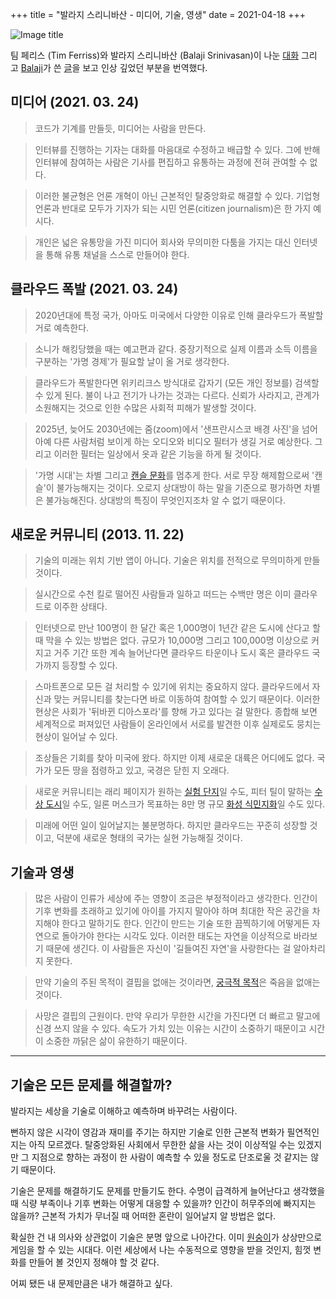 +++
title = "발라지 스리니바산 - 미디어, 기술, 영생"
date = 2021-04-18
+++

![Image title](https://bear-images.sfo2.cdn.digitaloceanspaces.com/kang-1662218464.webp)

팀 페리스 (Tim Ferriss)와 발라지 스리니바산 (Balaji Srinivasan)이 나눈 [대화](https://tim.blog/2021/03/25/balaji-srinivasan-transcript/) 그리고 [Balaji](https://balajis.com/about/)가 쓴 [글](https://www.wired.com/2013/11/software-is-reorganizing-the-world-and-cloud-formations-could-lead-to-physical-nations/)을 보고 인상 깊었던 부분을 번역했다.

## 미디어 (2021. 03. 24)

> 코드가 기계를 만들듯, 미디어는 사람을 만든다.

> 인터뷰를 진행하는 기자는 대화를 마음대로 수정하고 배급할 수 있다. 그에 반해 인터뷰에 참여하는 사람은 기사를 편집하고 유통하는 과정에 전혀 관여할 수 없다.

> 이러한 불균형은 언론 개혁이 아닌 근본적인 탈중앙화로 해결할 수 있다. 기업형 언론과 반대로 모두가 기자가 되는 시민 언론(citizen journalism)은 한 가지 예시다.

> 개인은 넓은 유통망을 가진 미디어 회사와 무의미한 다툼을 가지는 대신 인터넷을 통해 유통 채널을 스스로 만들어야 한다.

## 클라우드 폭발 (2021. 03. 24)

> 2020년대에 특정 국가, 아마도 미국에서 다양한 이유로 인해 클라우드가 폭발할 거로 예측한다.

> 소니가 해킹당했을 때는 예고편과 같다. 중장기적으로 실제 이름과 소득 이름을 구분하는 '가명 경제'가 필요할 날이 올 거로 생각한다.

> 클라우드가 폭발한다면 위키리크스 방식대로 갑자기 (모든 개인 정보를) 검색할 수 있게 된다. 불이 나고 전기가 나가는 것과는 다르다. 신뢰가 사라지고, 관계가 소원해지는 것으로 인한 수많은 사회적 피해가 발생할 것이다.

> 2025년, 늦어도 2030년에는 줌(zoom)에서 '샌프란시스코 배경 사진'을 넘어 아예 다른 사람처럼 보이게 하는 오디오와 비디오 필터가 생길 거로 예상한다. 그리고 이러한 필터는 일상에서 옷과 같은 기능을 하게 될 것이다.

> '가명 시대'는 차별 그리고 [캔슬 문화](https://www.seoul.co.kr/news/newsView.php?id=20210309018006)를 멈추게 한다. 서로 무장 해제함으로써 '캔슬'이 불가능해지는 것이다. 오로지 상대방이 하는 말을 기준으로 평가하면 차별은 불가능해진다. 상대방의 특징이 무엇인지조차 알 수 없기 때문이다.

## 새로운 커뮤니티 (2013. 11. 22)

> 기술의 미래는 위치 기반 앱이 아니다. 기술은 위치를 전적으로 무의미하게 만들 것이다.

> 실시간으로 수천 킬로 떨어진 사람들과 일하고 떠드는 수백만 명은 이미 클라우드로 이주한 상태다.

> 인터넷으로 만난 100명이 한 달간 혹은 1,000명이 1년간 같은 도시에 산다고 할 때 막을 수 있는 방법은 없다. 규모가 10,000명 그리고 100,000명 이상으로 커지고 거주 기간 또한 계속 늘어난다면 클라우드 타운이나 도시 혹은 클라우드 국가까지 등장할 수 있다.

> 스마트폰으로 모든 걸 처리할 수 있기에 위치는 중요하지 않다. 클라우드에서 자신과 맞는 커뮤니티를 찾는다면 바로 이동하여 참여할 수 있기 때문이다. 이러한 현상은 사회가 '뒤바뀐 디아스포라'를 향해 가고 있다는 걸 말한다. 종합해 보면 세계적으로 퍼져있던 사람들이 온라인에서 서로를 발견한 이후 실제로도 뭉치는 현상이 일어날 수 있다.

> 조상들은 기회를 찾아 미국에 왔다. 하지만 이제 새로운 대륙은 어디에도 없다. 국가가 모든 땅을 점령하고 있고, 국경은 닫힌 지 오래다.

> 새로운 커뮤니티는 래리 페이지가 원하는 [실험 단지](https://www.theverge.com/2013/5/15/4334356/larry-page-wants-to-set-aside-a-part-of-the-world-for-experimentation)일 수도, 피터 틸이 말하는 [수상 도시](https://www.seasteading.org/)일 수도, 일론 머스크가 목표하는 8만 명 규모 [화성 식민지화](https://www.wired.com/2012/10/ff-elon-musk-qa/)일 수도 있다.

> 미래에 어떤 일이 일어날지는 불분명하다. 하지만 클라우드는 꾸준히 성장할 것이고, 덕분에 새로운 형태의 국가는 실현 가능해질 것이다.

## 기술과 영생

> 많은 사람이 인류가 세상에 주는 영향이 조금은 부정적이라고 생각한다. 인간이 기후 변화를 초래하고 있기에 아이를 가지지 말아야 하며 최대한 작은 공간을 차지해야 한다고 말하기도 한다. 인간이 만드는 기술 또한 끔찍하기에 어떻게든 자연으로 돌아가야 한다는 시각도 있다. 이러한 태도는 자연을 이상적으로 바라보기 때문에 생긴다. 이 사람들은 자신이 '길들여진 자연'을 사랑한다는 걸 알아차리지 못한다.

> 만약 기술의 주된 목적이 결핍을 없애는 것이라면, [궁극적 목적](https://balajis.com/the-purpose-of-technology/)은 죽음을 없애는 것이다.

> 사망은 결핍의 근원이다. 만약 우리가 무한한 시간을 가진다면 더 빠르고 말고에 신경 쓰지 않을 수 있다. 속도가 가치 있는 이유는 시간이 소중하기 때문이고 시간이 소중한 까닭은 삶이 유한하기 때문이다.

---

## 기술은 모든 문제를 해결할까?

발라지는 세상을 기술로 이해하고 예측하며 바꾸려는 사람이다.

뻔하지 않은 시각이 영감과 재미를 주기는 하지만 기술로 인한 근본적 변화가 필연적인지는 아직 모르겠다. 탈중앙화된 사회에서 무한한 삶을 사는 것이 이상적일 수는 있겠지만 그 지점으로 향하는 과정이 한 사람이 예측할 수 있을 정도로 단조로울 것 같지는 않기 때문이다.

기술은 문제를 해결하기도 문제를 만들기도 한다. 수명이 급격하게 늘어난다고 생각했을 때 식량 부족이나 기후 변화는 어떻게 대응할 수 있을까? 인간이 허무주의에 빠지지는 않을까? 근본적 가치가 무너질 때 어떠한 혼란이 일어날지 알 방법은 없다.

확실한 건 내 의사와 상관없이 기술은 분명 앞으로 나아간다. 이미 [원숭이](https://www.youtube.com/watch?v=rsCul1sp4hQ)가 상상만으로 게임을 할 수 있는 시대다. 이런 세상에서 나는 수동적으로 영향을 받을 것인지, 힘껏 변화를 만들어 볼 것인지 정해야 할 것 같다.

어찌 됐든 내 문제만큼은 내가 해결하고 싶다.